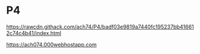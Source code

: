 # P4

https://rawcdn.githack.com/ach74/P4/badf03e9819a7440fc195237bb416612c74c4b41/index.html

https://ach074.000webhostapp.com


